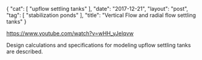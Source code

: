 {
   "cat": [
      "upflow settling tanks"
   ],
   "date": "2017-12-21",
   "layout": "post",
   "tag": [
      "stabilization ponds"
   ],
   "title": "Vertical Flow and radial flow settling tanks"
}

https://www.youtube.com/watch?v=wHH_yJelqvw

Design calculations and specifications for modeling upflow settling tanks are described.